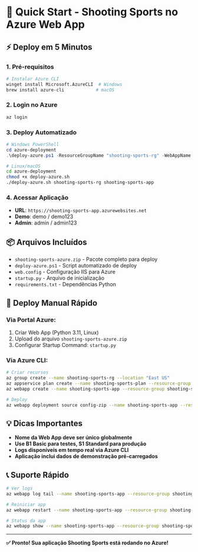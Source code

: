# 🚀 Quick Start - Shooting Sports no Azure Web App

## ⚡ Deploy em 5 Minutos

### 1. Pré-requisitos
```bash
# Instalar Azure CLI
winget install Microsoft.AzureCLI  # Windows
brew install azure-cli            # macOS
```

### 2. Login no Azure
```bash
az login
```

### 3. Deploy Automatizado
```powershell
# Windows PowerShell
cd azure-deployment
.\deploy-azure.ps1 -ResourceGroupName "shooting-sports-rg" -WebAppName "shooting-sports-app"
```

```bash
# Linux/macOS
cd azure-deployment
chmod +x deploy-azure.sh
./deploy-azure.sh shooting-sports-rg shooting-sports-app
```

### 4. Acessar Aplicação
- **URL**: `https://shooting-sports-app.azurewebsites.net`
- **Demo**: demo / demo123
- **Admin**: admin / admin123

## 📦 Arquivos Incluídos

- `shooting-sports-azure.zip` - Pacote completo para deploy
- `deploy-azure.ps1` - Script automatizado de deploy
- `web.config` - Configuração IIS para Azure
- `startup.py` - Arquivo de inicialização
- `requirements.txt` - Dependências Python

## 🔧 Deploy Manual Rápido

### Via Portal Azure:
1. Criar Web App (Python 3.11, Linux)
2. Upload do arquivo `shooting-sports-azure.zip`
3. Configurar Startup Command: `startup.py`

### Via Azure CLI:
```bash
# Criar recursos
az group create --name shooting-sports-rg --location "East US"
az appservice plan create --name shooting-sports-plan --resource-group shooting-sports-rg --sku B1 --is-linux
az webapp create --name shooting-sports-app --resource-group shooting-sports-rg --plan shooting-sports-plan --runtime "PYTHON:3.11"

# Deploy
az webapp deployment source config-zip --name shooting-sports-app --resource-group shooting-sports-rg --src shooting-sports-azure.zip
```

## 💡 Dicas Importantes

- **Nome da Web App deve ser único globalmente**
- **Use B1 Basic para testes, S1 Standard para produção**
- **Logs disponíveis em tempo real via Azure CLI**
- **Aplicação inclui dados de demonstração pré-carregados**

## 📞 Suporte Rápido

```bash
# Ver logs
az webapp log tail --name shooting-sports-app --resource-group shooting-sports-rg

# Reiniciar app
az webapp restart --name shooting-sports-app --resource-group shooting-sports-rg

# Status da app
az webapp show --name shooting-sports-app --resource-group shooting-sports-rg --query "state"
```

---
**✅ Pronto! Sua aplicação Shooting Sports está rodando no Azure!**

